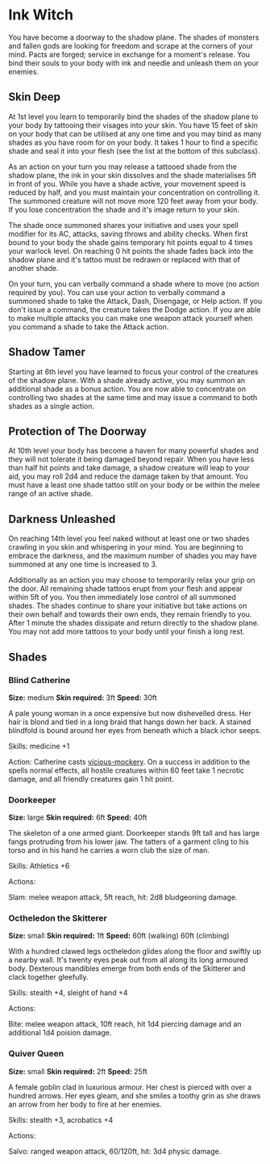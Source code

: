 Ink Witch
=========

You have become a doorway to the shadow plane. The shades of monsters and
fallen gods are looking for freedom and scrape at the corners of your mind.
Pacts are forged; service in exchange for a moment's release. You bind their
souls to your body with ink and needle and unleash them on your enemies.

Skin Deep
---------

At 1st level you learn to temporarily bind the shades of the shadow
plane to your body by tattooing their visages into your skin. You have 15 feet
of skin on your body that can be utilised at any one time and you may bind as
many shades as you have room for on your body. It takes 1 hour to find a
specific shade and seal it into your flesh (see the list at the bottom of this
subclass).

As an action on your turn you may release a tattooed shade from the shadow
plane, the ink in your skin dissolves and the shade materialises 5ft in front
of you. While you have a shade active, your movement speed is reduced by
half, and you must maintain your concentration on controlling it. The summoned
creature will not move more 120 feet away from your body. If you lose
concentration the shade and it's image return to your skin. 

The shade once summoned shares your initiative and uses your spell modifier
for its AC, attacks, saving throws and ability checks. When first bound to
your body the shade gains temporary hit points equal to 4 times your warlock
level. On reaching 0 hit points the shade fades back into the shadow plane and
it's tattoo must be redrawn or replaced with that of another shade. 

On your turn, you can verbally command a shade where to move (no action
required by you). You can use your action to verbally command a summoned shade
to take the Attack, Dash, Disengage, or Help action. If you don't issue a
command, the creature takes the Dodge action. If you are able to make multiple
attacks you can make one weapon attack yourself when you command a shade to
take the Attack action.

Shadow Tamer
------------

Starting at 6th level you have learned to focus your control of the creatures
of the shadow plane. With a shade already active, you may summon an additional
shade as a bonus action. You are now able to concentrate on controlling two
shades at the same time and may issue a command to both shades as a single
action.

Protection of The Doorway
-------------------------

At 10th level your body has become a haven for many powerful shades and they
will not tolerate it being damaged beyond repair. When you have less than half
hit points and take damage, a shadow creature will leap to your aid, you may
roll 2d4 and reduce the damage taken by that amount. You must have a least one
shade tattoo still on your body or be within the melee range of an active
shade.

Darkness Unleashed
------------------

On reaching 14th level you feel naked without at least one or two shades
crawling in you skin and whispering in your mind. You are beginning to embrace
the darkness, and the maximum number of shades you may have summoned at any
one time is increased to 3.

Additionally as an action you may choose to temporarily relax your grip on the
door. All remaining shade tattoos erupt from your flesh and appear within 5ft
of you. You then immediately lose control of all summoned shades. The shades
continue to share your initiative but take actions on their own behalf and
towards their own ends, they remain friendly to you. After 1 minute the shades
dissipate and return directly to the shadow plane. You may not add more
tattoos to your body until your finish a long rest.

Shades
------

### Blind Catherine
**Size:** medium
**Skin required:** 3ft
**Speed:** 30ft

A pale young woman in a once expensive but now dishevelled dress. Her hair is
blond and tied in a long braid that hangs down her back. A stained blindfold
is bound around her eyes from beneath which a black ichor seeps. 

Skills: medicine +1

Action: Catherine casts
[vicious-mockery](https://www.dndbeyond.com/spells/vicious-mockery). On a
success in addition to the spells normal effects, all hostile creatures within
60 feet take 1 necrotic damage, and all friendly creatures gain 1 hit point.

### Doorkeeper
**Size:** large
**Skin required:** 6ft
**Speed:** 40ft

The skeleton of a one armed giant. Doorkeeper stands 9ft tall and has large
fangs protruding from his lower jaw. The tatters of a garment cling to his
torso and in his hand he carries a worn club the size of man.

Skills: Athletics +6

Actions:

Slam: melee weapon attack, 5ft reach, hit: 2d8 bludgeoning damage.

### Octheledon the Skitterer
**Size:** small
**Skin required:** 1ft
**Speed:** 60ft (walking) 60ft (climbing)

With a hundred clawed legs octheledon glides along the floor and  swiftly up a
nearby wall. It's twenty eyes peak out from all along its long armoured
body. Dexterous mandibles emerge from both ends of the Skitterer and clack
together gleefully.

Skills: stealth +4, sleight of hand +4

Actions:

Bite: melee weapon attack, 10ft reach, hit 1d4 piercing damage and an
additional 1d4 poision damage.

### Quiver Queen
**Size:** small
**Skin required:** 2ft
**Speed:** 25ft

A female goblin clad in luxurious armour. Her chest is pierced with over a
hundred arrows. Her eyes gleam, and she smiles a toothy grin as she draws an
arrow from her body to fire at her enemies.

Skills: stealth +3, acrobatics +4

Actions:

Salvo: ranged weapon attack, 60/120ft, hit: 3d4 physic damage.
